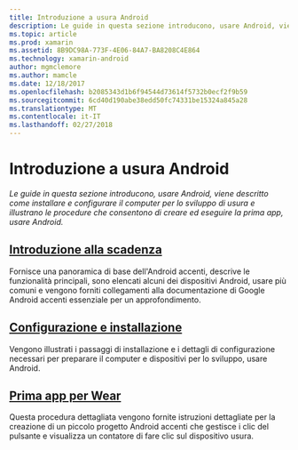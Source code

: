 ```yaml
---
title: Introduzione a usura Android
description: Le guide in questa sezione introducono, usare Android, viene descritto come installare e configurare il computer per lo sviluppo di usura e illustrano le procedure che consentono di creare ed eseguire la prima app, usare Android.
ms.topic: article
ms.prod: xamarin
ms.assetid: 8B9DC98A-773F-4E06-84A7-BA8208C4E864
ms.technology: xamarin-android
author: mgmclemore
ms.author: mamcle
ms.date: 12/18/2017
ms.openlocfilehash: b2085343d1b6f94544d73614f5732b0ecf2f9b59
ms.sourcegitcommit: 6cd40d190abe38edd50fc74331be15324a845a28
ms.translationtype: MT
ms.contentlocale: it-IT
ms.lasthandoff: 02/27/2018
---
```

# <a name="getting-started-with-android-wear"></a>Introduzione a usura Android

_Le guide in questa sezione introducono, usare Android, viene descritto come installare e configurare il computer per lo sviluppo di usura e illustrano le procedure che consentono di creare ed eseguire la prima app, usare Android._

## <a name="introduction-to-wearandroidwearget-startedintro-to-wearmd"></a>[Introduzione alla scadenza](~/android/wear/get-started/intro-to-wear.md)

Fornisce una panoramica di base dell'Android accenti, descrive le funzionalità principali, sono elencati alcuni dei dispositivi Android, usare più comuni e vengono forniti collegamenti alla documentazione di Google Android accenti essenziale per un approfondimento.

## <a name="setup--installationandroidwearget-startedinstallationmd"></a>[Configurazione e installazione](~/android/wear/get-started/installation.md)

Vengono illustrati i passaggi di installazione e i dettagli di configurazione necessari per preparare il computer e dispositivi per lo sviluppo, usare Android.

## <a name="hello-wearandroidwearget-startedhello-wearmd"></a>[Prima app per Wear](~/android/wear/get-started/hello-wear.md)

Questa procedura dettagliata vengono fornite istruzioni dettagliate per la creazione di un piccolo progetto Android accenti che gestisce i clic del pulsante e visualizza un contatore di fare clic sul dispositivo usura.
